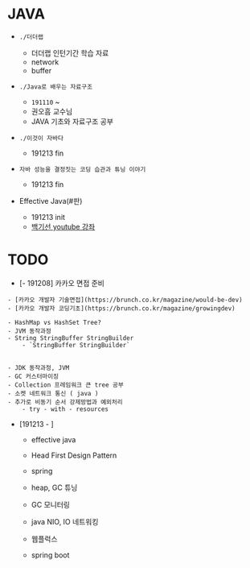 # JAVA
> 

- `./더더랩`
    - 더더랩 인턴기간 학습 자료
    - network
    - buffer
     
- `./Java로 배우는 자료구조`
    - `191110` ~ 
    - 권오흠 교수님
    - JAVA 기초와 자료구조 공부

- `./이것이 자바다`
    - 191213 fin
- `자바 성능을 결정짓는 코딩 습관과 튜닝 이야기`
    - 191213 fin

- Effective Java(#판)
    - 191213 init
    - [백기선 youtube 강좌](https://www.youtube.com/watch?v=X7RXP6EI-5E)




# TODO
- [- 191208] 카카오 면접 준비
```
- [카카오 개발자 기술면접](https://brunch.co.kr/magazine/would-be-dev)
- [카카오 개발자 코딩기초](https://brunch.co.kr/magazine/growingdev)

- HashMap vs HashSet Tree?
- JVM 동작과정
- String StringBuffer StringBuilder
    - `StringBuffer StringBuilder`


- JDK 동작과정, JVM
- GC 커스터마이징
- Collection 프레임워크 큰 tree 공부
- 소켓 네트워크 통신 ( java )
- 추가로 비동기 순서 강제방법과 예외처리
    - try - with - resources
```

- [191213 - ]
    - effective java
    - Head First Design Pattern
    
    - spring
    
    - heap, GC 튜닝
    - GC 모니터링
    - java NIO, IO 네트워킹
    - 웹플럭스
    - spring boot
    



